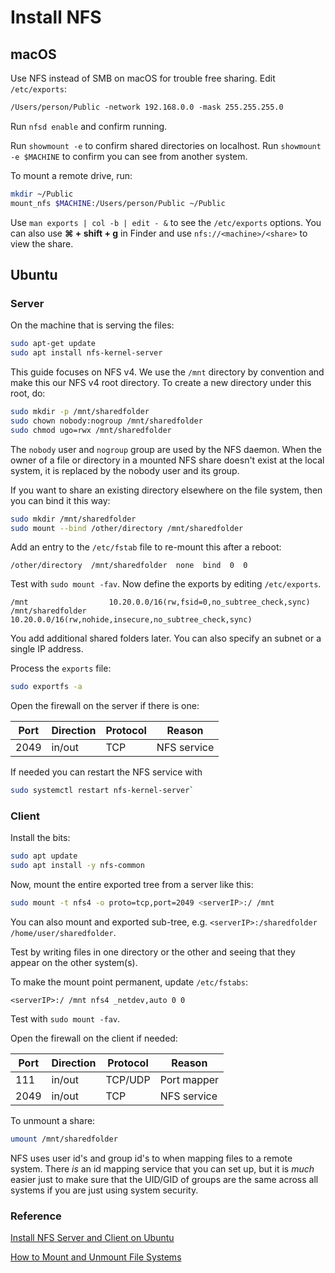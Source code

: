 # Install NFS

## macOS

Use NFS instead of SMB on macOS for trouble free sharing.  Edit `/etc/exports`:

```txt
/Users/person/Public -network 192.168.0.0 -mask 255.255.255.0
```

Run `nfsd enable` and confirm running.

Run `showmount -e` to confirm shared directories on localhost.  Run `showmount -e $MACHINE` to confirm you can see from another system.

To mount a remote drive, run:

```bash
mkdir ~/Public
mount_nfs $MACHINE:/Users/person/Public ~/Public
```

Use `man exports | col -b | edit - &` to see the `/etc/exports` options.  You can also use **⌘ + shift + g** in Finder and use `nfs://<machine>/<share>` to view the share.

## Ubuntu

### Server

On the machine that is serving the files:

```bash
sudo apt-get update
sudo apt install nfs-kernel-server
```

This guide focuses on NFS v4. We use the `/mnt` directory by convention and make this our NFS v4 root directory. To create a new directory under this root, do:

```bash
sudo mkdir -p /mnt/sharedfolder
sudo chown nobody:nogroup /mnt/sharedfolder
sudo chmod ugo=rwx /mnt/sharedfolder
```

The `nobody` user and `nogroup` group are used by the NFS daemon. When the owner of a file or directory in a mounted NFS share doesn't exist at the local system, it is replaced by the nobody user and its group.

If you want to share an existing directory elsewhere on the file system, then you can bind it this way:

```bash
sudo mkdir /mnt/sharedfolder
sudo mount --bind /other/directory /mnt/sharedfolder
```

Add an entry to the `/etc/fstab` file to re-mount this after a reboot:

```none
/other/directory  /mnt/sharedfolder  none  bind  0  0
```

Test with `sudo mount -fav`. Now define the exports by editing `/etc/exports`.

```none
/mnt                  10.20.0.0/16(rw,fsid=0,no_subtree_check,sync)
/mnt/sharedfolder     10.20.0.0/16(rw,nohide,insecure,no_subtree_check,sync)
```

You add additional shared folders later. You can also specify an subnet or a single IP address.

Process the `exports` file:

```bash
sudo exportfs -a
```

Open the firewall on the server if there is one:

| Port | Direction | Protocol | Reason      |
| ---- | --------- | -------- | ----------- |
| 2049 | in/out    | TCP      | NFS service |

If needed you can restart the NFS service with

```bash
sudo systemctl restart nfs-kernel-server`
```

### Client

Install the bits:

```bash
sudo apt update
sudo apt install -y nfs-common
```

Now, mount the entire exported tree from a server like this:

```bash
sudo mount -t nfs4 -o proto=tcp,port=2049 <serverIP>:/ /mnt
```

You can also mount and exported sub-tree, e.g. `<serverIP>:/sharedfolder /home/user/sharedfolder`.

Test by writing files in one directory or the other and seeing that they appear on the other system(s).

To make the mount point permanent, update `/etc/fstabs`:

```none
<serverIP>:/ /mnt nfs4 _netdev,auto 0 0
```

Test with `sudo mount -fav`.

Open the firewall on the client if needed:

| Port | Direction | Protocol | Reason      |
| ---- | --------- | -------- | ----------- |
| 111  | in/out    | TCP/UDP  | Port mapper |
| 2049 | in/out    | TCP      | NFS service |

To unmount a share:

```bash
umount /mnt/sharedfolder
```

NFS uses user id's and group id's to when mapping files to a remote system.  There *is* an id mapping service that you can set up, but it is *much* easier just to make sure that the UID/GID of groups are the same across all systems if you are just using system security.

### Reference

[Install NFS Server and Client on Ubuntu](https://vitux.com/install-nfs-server-and-client-on-ubuntu/)

[How to Mount and Unmount File Systems](https://linuxize.com/post/how-to-mount-and-unmount-file-systems-in-linux/)
